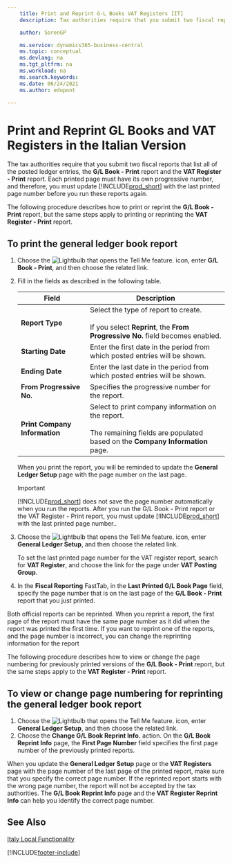```yaml
---
    title: Print and Reprint G-L Books VAT Registers [IT]
    description: Tax authorities require that you submit two fiscal reports that list all posted ledger entries, the G/L Book - Print report and the VAT Register - Print report.

    author: SorenGP

    ms.service: dynamics365-business-central
    ms.topic: conceptual
    ms.devlang: na
    ms.tgt_pltfrm: na
    ms.workload: na
    ms.search.keywords:
    ms.date: 06/24/2021
    ms.author: edupont

---
```

# Print and Reprint GL Books and VAT Registers in the Italian Version
The tax authorities require that you submit two fiscal reports that list all of the posted ledger entries, the **G/L Book - Print** report and the **VAT Register - Print** report. Each printed page must have its own progressive number, and therefore, you must update [!INCLUDE[prod_short](../../includes/prod_short.md)] with the last printed page number before you run these reports again.  

The following procedure describes how to print or reprint the **G/L Book - Print** report, but the same steps apply to printing or reprinting the **VAT Register - Print** report.  

## To print the general ledger book report  

1.  Choose the ![Lightbulb that opens the Tell Me feature.](../../media/ui-search/search_small.png "Tell me what you want to do") icon, enter **G/L Book - Print**, and then choose the related link.  
2.  Fill in the fields as described in the following table.  

    |Field|Description|  
    |---------------------------------|---------------------------------------|  
    |**Report Type**|Select the type of report to create.<br /><br /> If you select **Reprint**, the **From Progressive No.** field becomes enabled.|  
    |**Starting Date**|Enter the first date in the period from which posted entries will be shown.|  
    |**Ending Date**|Enter the last date in the period from which posted entries will be shown.|  
    |**From Progressive No.**|Specifies the progressive number for the report.|  
    |**Print Company Information**|Select to print company information on the report.<br /><br /> The remaining fields are populated based on the **Company Information** page.|  

    When you print the report, you will be reminded to update the **General Ledger Setup** page with the page number on the last page.  

    > [!IMPORTANT]  
    >  [!INCLUDE[prod_short](../../includes/prod_short.md)] does not save the page number automatically when you run the reports. After you run the G/L Book - Print report or the VAT Register - Print report, you must update [!INCLUDE[prod_short](../../includes/prod_short.md)] with the last printed page number..  

3.  Choose the ![Lightbulb that opens the Tell Me feature.](../../media/ui-search/search_small.png "Tell me what you want to do") icon, enter **General Ledger Setup**, and then choose the related link.  

    To set the last printed page number for the VAT register report, search for **VAT Register**, and choose the link for the page under **VAT Posting Group**.  

4.  In the **Fiscal Reporting** FastTab, in the **Last Printed G/L Book Page** field, specify the page number that is on the last page of the **G/L Book - Print** report that you just printed.  

Both official reports can be reprinted. When you reprint a report, the first page of the report must have the same page number as it did when the report was printed the first time. If you want to reprint one of the reports, and the page number is incorrect, you can change the reprinting information for the report  

The following procedure describes how to view or change the page numbering for previously printed versions of the **G/L Book - Print** report, but the same steps apply to the **VAT Register - Print** report.  

## To view or change page numbering for reprinting the general ledger book report  

1.  Choose the ![Lightbulb that opens the Tell Me feature.](../../media/ui-search/search_small.png "Tell me what you want to do") icon, enter **General Ledger Setup**, and then choose the related link.  
2.  Choose the **Change G/L Book Reprint Info.** action. On the **G/L Book Reprint Info** page, the **First Page Number** field specifies the first page number of the previously printed reports.  

When you update the **General Ledger Setup** page or the **VAT Registers** page with the page number of the last page of the printed report, make sure that you specify the correct page number. If the reprinted report starts with the wrong page number, the report will not be accepted by the tax authorities. The **G/L Book Reprint Info** page and the **VAT Register Reprint Info** can help you identify the correct page number.  

## See Also  
[Italy Local Functionality](italy-local-functionality.md)


[!INCLUDE[footer-include](../../includes/footer-banner.md)]